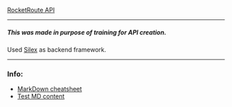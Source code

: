 [RocketRoute API](https://www.rocketroute.com/tag/api)

----
##### This was made in purpose of training for API creation.

Used [Silex](http://silex.sensiolabs.org/) as backend framework.

****
### Info:
* [MarkDown cheatsheet](https://github.com/adam-p/markdown-here/wiki/Markdown-Cheatsheet)
* [Test MD content](http://dillinger.io/)